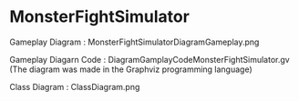 # MonsterFightSimulator

Gameplay Diagram : MonsterFightSimulatorDiagramGameplay.png

Gameplay Diagarn Code : DiagramGamplayCodeMonsterFightSimulator.gv (The diagram was made in the Graphviz programming language)

Class Diagram : ClassDiagram.png
